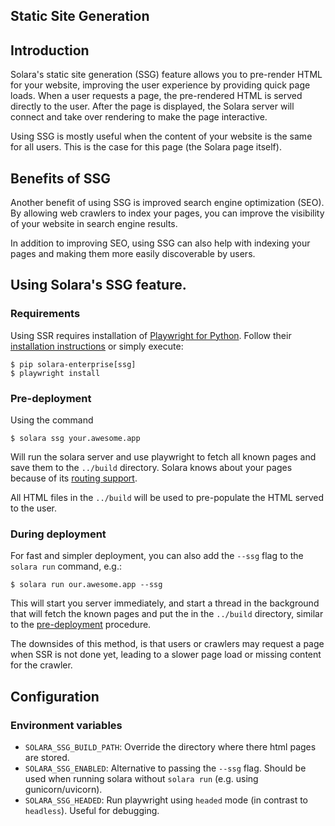 ## Static Site Generation
## Introduction
Solara's static site generation (SSG) feature allows you to pre-render HTML for your website, improving the user experience by providing quick page loads. When a user requests a page, the pre-rendered HTML is served directly to the user. After the page is displayed, the Solara server will connect and take over rendering to make the page interactive.

Using SSG is mostly useful when the content of your website is the same for all users. This is the case for this page (the Solara page itself).

## Benefits of SSG
Another benefit of using SSG is improved search engine optimization (SEO). By allowing web crawlers to index your pages, you can improve the visibility of your website in search engine results.

In addition to improving SEO, using SSG can also help with indexing your pages and making them more easily discoverable by users.

## Using Solara's SSG feature.

### Requirements

Using SSR requires installation of [Playwright for Python](https://playwright.dev/python/). Follow their [installation instructions](https://playwright.dev/python/docs/library) or simply execute:


```
$ pip solara-enterprise[ssg]
$ playwright install
```

### Pre-deployment

Using the command

```
$ solara ssg your.awesome.app
```

Will run the solara server and use playwright to fetch all known pages and save them to the `../build` directory. Solara knows about your pages because of its [routing support](/docs/understanding/routing).

All HTML files in the `../build` will be used to pre-populate the HTML served to the user.

### During deployment

For fast and simpler deployment, you can also add the `--ssg` flag to the `solara run` command, e.g.:

```
$ solara run our.awesome.app --ssg
```

This will start you server immediately, and start a thread in the background that will fetch the known pages and put the in the `../build` directory, similar to the [pre-deployment](#pre-deployment) procedure.


The downsides of this method, is that users or crawlers may request a page when SSR is not done yet, leading to a slower page load or missing content for the crawler.

## Configuration

### Environment variables

 * `SOLARA_SSG_BUILD_PATH`: Override the directory where there html pages are stored.
 * `SOLARA_SSG_ENABLED`: Alternative to passing the `--ssg` flag. Should be used when running solara without `solara run` (e.g. using gunicorn/uvicorn).
 * `SOLARA_SSG_HEADED`: Run playwright using `headed` mode (in contrast to `headless`). Useful for debugging.
